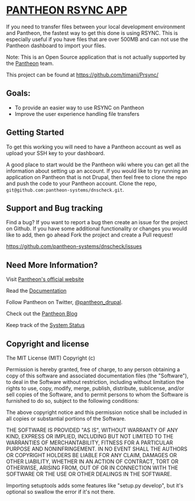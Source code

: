 [PANTHEON RSYNC APP](https://github.com/timani/Prsync)
=================

If you need to transfer files between your local development environment and Pantheon, the fastest way to get this done is using RSYNC.  This is especially useful if you have files that are over 500MB and can not use the Pantheon dashboard to import your files.

Note: This is an Open Source application that is not actually supported by the [Pantheon](https://www.getpantheon.com/) team.
 
This project can be found at https://github.com/timani/Prsync/

Goals:
-----------

- To provide an easier way to use RSYNC on Pantheon
- Improve the user experience handling file transfers


Getting Started
-----------

To get this working you will need to have a Pantheon account as well as upload your SSH key to your dashboard. 

A good place to start would be the Pantheon wiki where you can get all the information about setting up an account. 
If you would like to try running an application on Pantheon that is not Drupal, then feel free to clone the repo and push the code to your Pantheon account. 
Clone the repo, `git@github.com:pantheon-systems/dnscheck.git`.
 


Support and Bug tracking
-----------

Find a bug? If you want to report a bug then create an issue for the project on Github. If you have some additional functionality or changes you would like to add, then go ahead Fork the project and create a Pull request!

https://github.com/pantheon-systems/dnscheck/issues



Need More Information?
---------------

Visit [Pantheon's official website](https://www.getpantheon.com/)

Read the [Documentation](http://helpdesk.getpantheon.com/)

Follow Pantheon on Twitter, [@pantheon_drupal](http://twitter.com/pantheon_drupal).

Check out the [Pantheon Blog](https://www.getpantheon.com/news)

Keep track of the [System Status](http://status.getpantheon.com/)

 
Copyright and license
--------------------- 

 The MIT License (MIT)
 Copyright (c) <year> <copyright holders>

 Permission is hereby granted, free of charge, to any person obtaining a copy of this software and associated documentation files (the "Software"), to deal in the Software 
 without restriction, including without limitation the rights to use, copy, modify, merge,  publish, distribute, sublicense, and/or sell copies of the Software, 
 and to permit persons to whom the Software is furnished to do so, subject to the following conditions:

 The above copyright notice and this permission notice shall be included in all copies or substantial portions of the Software.

 THE SOFTWARE IS PROVIDED "AS IS", WITHOUT WARRANTY OF ANY KIND, EXPRESS OR IMPLIED, INCLUDING BUT NOT LIMITED TO THE WARRANTIES OF MERCHANTABILITY, 
 FITNESS FOR A PARTICULAR PURPOSE AND NONINFRINGEMENT. IN NO EVENT SHALL THE AUTHORS OR COPYRIGHT HOLDERS BE LIABLE FOR ANY CLAIM, DAMAGES OR OTHER 
 LIABILITY, WHETHER IN AN ACTION OF CONTRACT, TORT OR OTHERWISE, ARISING FROM, OUT OF OR IN CONNECTION WITH THE 
 SOFTWARE OR THE USE OR OTHER DEALINGS IN THE SOFTWARE.

 Importing setuptools adds some features like "setup.py develop", but
 it's optional so swallow the error if it's not there.
